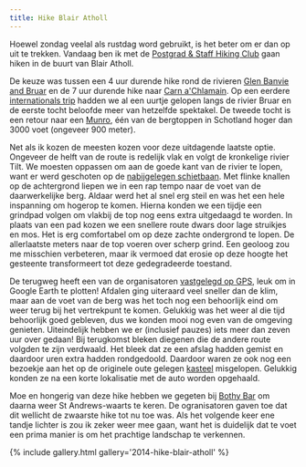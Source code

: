 ```yaml
---
title: Hike Blair Atholl
---
```

[1]: https://www.facebook.com/groups/PGStaffHiking/
[2]: http://www.walkhighlands.co.uk/perthshire/glen-banvie.shtml
[3]: http://www.walkhighlands.co.uk/perthshire/carn-a-chlamain.shtml
[4]: /?ai1ec_event=internationals-trip&instance_id= "Internationals trip"
[5]: http://www.walkhighlands.co.uk/munros/
[6]: http://www.westatholl.org.uk/WebPageStuff/HillWalkersnew.html
[7]: /asset/2014-Hike-Blair-Athol.kml
[8]: http://www.undiscoveredscotland.co.uk/blairatholl/blaircastle/
[9]: http://www.highlandperthshire.com/restaurants-cafes/pubs---take-aways/bothy-bar-blair-atholl.aspx "Bothy Bar"

Hoewel zondag veelal als rustdag word gebruikt, is het beter om er dan op uit te trekken. Vandaag ben ik met de [Postgrad & Staff Hiking Club][1] gaan hiken in de buurt van Blair Atholl.

De keuze was tussen een 4 uur durende hike rond de rivieren [Glen Banvie and Bruar][2] en de 7 uur durende hike naar [Carn a'Chlamain][3]. Op een eerdere [internationals trip][4] hadden we al een uurtje gelopen langs de rivier Bruar en de eerste tocht beloofde meer van hetzelfde spektakel. De tweede tocht is een retour naar een [Munro][5], één van de bergtoppen in Schotland hoger dan 3000 voet (ongeveer 900 meter).

Net als ik kozen de meesten kozen voor deze uitdagende laatste optie. Ongeveer de helft van de route is redelijk vlak en volgt de kronkelige rivier Tilt. We moesten oppassen om aan de goede kant van de rivier te lopen, want er werd geschoten op de [nabijgelegen schietbaan][6]. Met flinke knallen op de achtergrond liepen we in een rap tempo naar de voet van de daarwerkelijke berg. Aldaar werd het al snel erg steil en was het een hele inspanning om hogerop te komen. Hierna konden we een tijdje een grindpad volgen om vlakbij de top nog eens extra uitgedaagd te worden. In plaats van een pad kozen we een snellere route dwars door lage struikjes en mos. Het is erg comfortabel om op deze zachte ondergrond te lopen. De allerlaatste meters naar de top voeren over scherp grind. Een geoloog zou me misschien verbeteren, maar ik vermoed dat erosie op deze hoogte het gesteente transformeert tot deze gedegradeerde toestand.

De terugweg heeft een van de organisatoren [vastgelegd op GPS][7], leuk om in Google Earth te plotten! Afdalen ging uiteraard veel sneller dan de klim, maar aan de voet van de berg was het toch nog een behoorlijk eind om weer terug bij het vertrekpunt te komen. Gelukkig was het weer al die tijd behoorlijk goed gebleven, dus we konden mooi nog even van de omgeving genieten. Uiteindelijk hebben we er (inclusief pauzes) iets meer dan zeven uur over gedaan! Bij terugkomst bleken diegenen die de andere route volgden te zijn verdwaald. Het bleek dat ze een afslag hadden gemist en daardoor uren extra hadden rondgedoold. Daardoor waren ze ook nog een bezoekje aan het op de originele oute gelegen [kasteel][8] misgelopen. Gelukkig konden ze na een korte lokalisatie met de auto worden opgehaald. 

Moe en hongerig van deze hike hebben we gegeten bij [Bothy Bar][9] om daarna weer St Andrews-waarts te keren. De ogranisatoren gaven toe dat dit wellicht de zwaarste hike tot nu toe was. Als het volgende keer ene tandje lichter is zou ik zeker weer mee gaan, want het is duidelijk dat te voet een prima manier is om het prachtige landschap te verkennen.

{% include gallery.html gallery='2014-hike-blair-atholl' %}